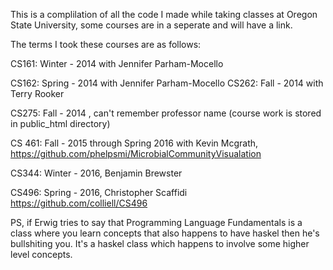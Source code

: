 This is a complilation of all the code I made while taking classes at Oregon State University, some courses are in a seperate and will have a link.

The terms I took these courses are as follows:

CS161: Winter - 2014 with Jennifer Parham-Mocello

CS162: Spring - 2014 with Jennifer Parham-Mocello
CS262: Fall   - 2014 with Terry Rooker

CS275: Fall   - 2014 , can't remember professor name (course work is stored in public_html directory)

CS 461: Fall - 2015 through Spring 2016 with Kevin Mcgrath, https://github.com/phelpsmi/MicrobialCommunityVisualation

CS344: Winter - 2016, Benjamin Brewster

CS496: Spring - 2016, Christopher Scaffidi https://github.com/colliell/CS496

PS, if Erwig tries to say that Programming Language Fundamentals is a class where you learn concepts that also happens to have haskel then he's bullshiting you. It's a haskel class which happens to involve some higher level concepts.
